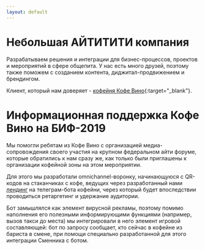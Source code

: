 ```yaml
---
layout: default
---
```


# Небольшая АЙТИТИТИ компания

Разрабатываем решения и интеграции для бизнес-процессов, проектов и
мероприятий в сфере общепита. У нас есть много друзей, поэтому также поможем с созданием
контента, диджитал-продвижением и брендингом.

Клиент, который нам доверяет - [кофейня Кофе Вино](https://instagram.com/tvoe.kofevino){:target="_blank"}.

# Информационная поддержка Кофе Вино на БИФ-2019

Мы помогли ребятам из Кофе Вино с организацией медиа-сопровождения своего
участия на крупном федеральном айти форуме, которые обратились к нам сразу же,
как только были приглашены к организации кофейной зоны на этом мероприятии.

Для этого мы разработали omnichannel-воронку, начинающуюся с QR-кодов на
стаканчиках с кофе, ведущих через разработанный нами [лендинг](/i/bif-2019) на
телеграм-бота кофейни, через который будет впоследствии проводиться ретаргетинг
и удержание аудитории.

Бот замышлялся как элемент вирусной рекламы, поэтому помимо наполнения его
полезными информирующими функциями (например, вызов такси до места) мы
интегрировали в него элемент игровой составляющей: бот по запросу сообщает, кто
сейчас в кофейне из бариста в смене, при помощи специально разработанной для
этого интеграции Сменника с ботом.

